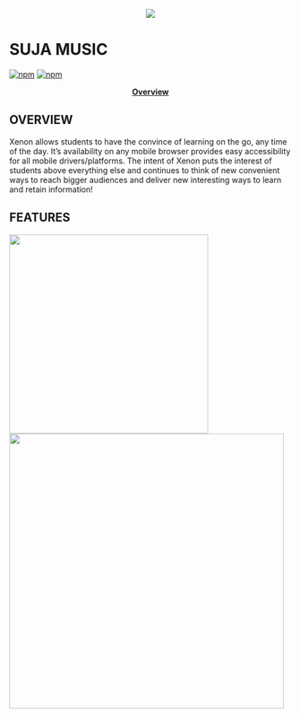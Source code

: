 <p align="center">
<img src ="layoutimages/logo.png">
</p>

# SUJA MUSIC
[![npm](https://img.shields.io/badge/platform-mobile/web-lightgrey.svg)](https://soft-eng-practicum.github.io/xenon/)
[![npm](https://img.shields.io/badge/License-CC%20BY--NC%204.0-blue.svg)](https://creativecommons.org/licenses/by-nc/4.0/legalcode)

<p align="center">
<b><a href="#overview">Overview</a></b>
</p>


##  OVERVIEW

Xenon allows students to have the convince of learning on the go, any time of the day.  It’s availability on any mobile browser provides easy accessibility for all mobile drivers/platforms. The intent of Xenon puts the interest of students above everything else and continues to think of new convenient ways to reach bigger audiences and deliver new interesting ways to learn and retain information!

##  FEATURES

<section>
    <img width="355" src="assets/Features_Readme_1.png">
   <img width="490" src="assets/Features_Readme_2.png">
</section>

